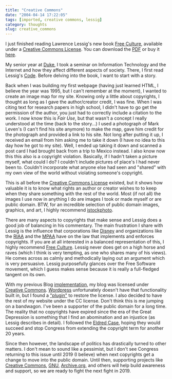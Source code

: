 ```yaml
---
title: "Creative Commons"
date: "2004-04-14 17:22:05"
tags: [imported, creative commons, lessig]
category: thoughts
slug: creative_commons
---
```

	
I just finished reading Lawrence Lessig's new book <a href="http://free-culture.cc/">Free Culture</a>, available under a <a href="http://creativecommons.org/">Creative Commons License</a>.  You can download the <a href="http://cyberlaw-temp.stanford.edu/freeculture.pdf">PDF</a> or buy it <a href="http://www.amazon.com/exec/obidos/ASIN/1594200068/lessigorg-20?creative=125581&camp=2321&link_code=as1">here</a>.

My senior year at <a href="http://www.duke.edu">Duke</a>, I took a seminar on Information Technology and the Internet and how they affect different aspects of society.  There, I first read Lessig's <a href="http://www.code-is-law.org/">Code</a>.  Before delving into the book, I want to start with a story.

Back when I was building my first webpage (having just learned HTML, I believe the year was 1995, but I can't remember at the moment), I wanted to create an image map for my site.  Knowing only a little about copyrights, I thought as long as I gave the author/creator credit, I was fine.  When I was citing text for research papers in high school, I didn't have to go get the permission of the author, you just had to correctly include a citation to the work.  I now know this is <em>Fair Use</em>, but that wasn't a concept I really understood at the time (back to the story...)  I used a photograph of Mark Leven's (I can't find his site anymore) to make the map, gave him credit for the photograph and provided a link to his site.  Not long after putting it up, I received an email from him asking me to take it down (I have no idea to this day how he got to my site).  Well, I ended up taking it down and scanned a post card I had brought back from a trip to Mexico instead.  I also know now this this also is a copyright violation.  Basically, if I hadn't taken a picture myself, what could I do?  I couldn't include pictures of place's I had never been to.  Couldn't incorporate what anyone else had seen and "shared" with my own view of the world without violating someone's copyright.

This is all before the <a href="http://creativecommons.org/">Creative Commons License</a> existed, but it shows how valuable it is to know what rights an author or creator wishes to to keep when they share something with the rest of the world.  Most (if not all) the images I use now in anything I do are images I took or made myself or are public domain.  BTW, for an incredible selection of public domain images, graphics, and art, I highly recommend <a href="http://www.istockphoto.com">istockphoto</a>.

There are many aspects to copyrights that make sense and Lessig does a good job of balancing in his commentary.  The main frustration I share with Lessig is the influence that corporations like <a href="http://www.disney.com">Disney</a> and organizations like the <a href="http://www.riaa.org">RIAA</a> and the <a href="http://www.mpaa.org">MPAA</a> have on the law that implements and enforces copyrights.  If you are at all interested in a balanced representation of this, I highly recommend <a href="http://free-culture.cc/">Free Culture</a>.  Lessig never does get on a high horse and raves (which I think is very tempting, as one who shares many of his views).  He comes across as calmly and methodically laying out an argument which is very persuasive.  Lessig purposefully glances over the Free Software movement, which I guess makes sense because it is really a full-fledged tangent on its own.

With my previous Blog <a href="http://www.movabletype.org">implementation</a>, my blog was licensed under <a href="http://creativecommons.org/">Creative Commons</a>.  <a href="http://www.wordpress.org">Wordpress</a> unfortunately doesn't have that functionality built in, but I found a <a href="http://chrisjdavis.org/index/2004/02/24/cc-license-hack/455/">"plugin"</a> to restore the license.  I also decided to have the rest of my website under the CC license.  Don't think this is me jumping on a bandwagon.  I've been a supporter of the public domain for a long time.  The reality that no copyrights have expired since the era of the Great Depression is something that I find an abomination and an injustice (as Lessig describes in detail).  I followed the <a href="http://www.supremecourtus.gov/opinions/02pdf/01-618.pdf">Eldred Case</a>, hoping they would succeed and stop Congress from extending the copyright term for another 20 years.

Since then however, the landscape of politics has drastically turned to other matters.  I don't mean to sound like a pessimist, but I don't see Congress returning to this issue until 2019 (I believe) when next copyrights get a change to move into the public domain.  Until then, supporting projects like  <a href="http://creativecommons.org/">Creative Commons</a>,  <a href="http://www.gnu.org">GNU</a>, <a href="http://www.archive.org">Archive.org</a>, and others will help build awareness and support, so we are ready to fight the next fight in 2019.
